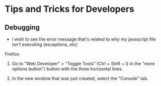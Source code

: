 # Tips and Tricks for Developers

## Debugging

* I wish to see the error message that's related to why my javascript file isn't executing (exceptions, etc)

Firefox:
 1. Go to "Web Developer" > "Toggle Tools" (Ctrl + Shift + I) in the "more options button"/ button with the three horizontal lines.

 2. In the new window that was just created, select the "Console" tab.


